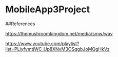 # MobileApp3Project

##References

https://themushroomkingdom.net/media/smw/wav

https://www.youtube.com/playlist?list=PLiyfvmtjWC_Up8XNvM3OSqgbJoMQgHkVz

